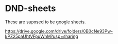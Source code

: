 # DND-sheets
These are suposed to be google sheets.

https://drive.google.com/drive/folders/0B0cNe93Pw-kPZ25paUhtVFpuWnM?usp=sharing
